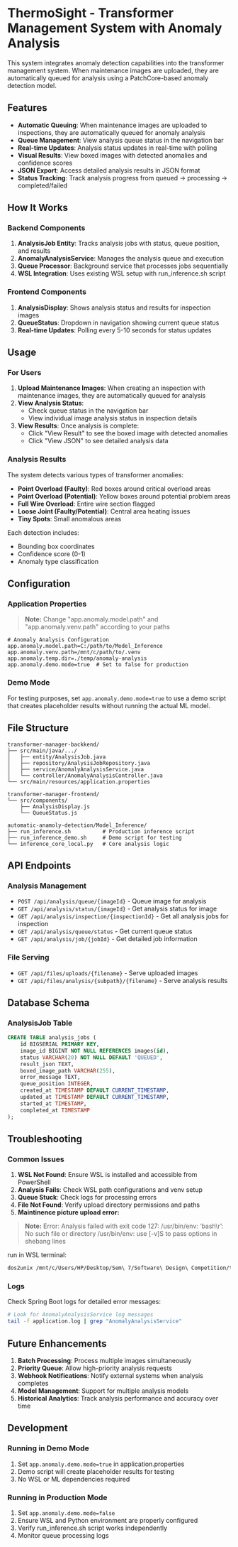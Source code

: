 # ThermoSight - Transformer Management System with Anomaly Analysis

This system integrates anomaly detection capabilities into the transformer management system. When maintenance images are uploaded, they are automatically queued for analysis using a PatchCore-based anomaly detection model.

## Features

- **Automatic Queuing**: When maintenance images are uploaded to inspections, they are automatically queued for anomaly analysis
- **Queue Management**: View analysis queue status in the navigation bar
- **Real-time Updates**: Analysis status updates in real-time with polling
- **Visual Results**: View boxed images with detected anomalies and confidence scores
- **JSON Export**: Access detailed analysis results in JSON format
- **Status Tracking**: Track analysis progress from queued → processing → completed/failed

## How It Works

### Backend Components

1. **AnalysisJob Entity**: Tracks analysis jobs with status, queue position, and results
2. **AnomalyAnalysisService**: Manages the analysis queue and execution
3. **Queue Processor**: Background service that processes jobs sequentially
4. **WSL Integration**: Uses existing WSL setup with run_inference.sh script

### Frontend Components

1. **AnalysisDisplay**: Shows analysis status and results for inspection images
2. **QueueStatus**: Dropdown in navigation showing current queue status
3. **Real-time Updates**: Polling every 5-10 seconds for status updates

## Usage

### For Users

1. **Upload Maintenance Images**: When creating an inspection with maintenance images, they are automatically queued for analysis
2. **View Analysis Status**:
   - Check queue status in the navigation bar
   - View individual image analysis status in inspection details
3. **View Results**: Once analysis is complete:
   - Click "View Result" to see the boxed image with detected anomalies
   - Click "View JSON" to see detailed analysis data

### Analysis Results

The system detects various types of transformer anomalies:

- **Point Overload (Faulty)**: Red boxes around critical overload areas
- **Point Overload (Potential)**: Yellow boxes around potential problem areas
- **Full Wire Overload**: Entire wire section flagged
- **Loose Joint (Faulty/Potential)**: Central area heating issues
- **Tiny Spots**: Small anomalous areas

Each detection includes:

- Bounding box coordinates
- Confidence score (0-1)
- Anomaly type classification

## Configuration

### Application Properties
> **Note:** Change "app.anomaly.model.path" and "app.anomaly.venv.path" according to your paths

```properties
# Anomaly Analysis Configuration
app.anomaly.model.path=C:/path/to/Model_Inference
app.anomaly.venv.path=/mnt/c/path/to/.venv
app.anomaly.temp.dir=./temp/anomaly-analysis
app.anomaly.demo.mode=true  # Set to false for production
```

### Demo Mode

For testing purposes, set `app.anomaly.demo.mode=true` to use a demo script that creates placeholder results without running the actual ML model.

## File Structure

```
transformer-manager-backkend/
├── src/main/java/.../
│   ├── entity/AnalysisJob.java
│   ├── repository/AnalysisJobRepository.java
│   ├── service/AnomalyAnalysisService.java
│   └── controller/AnomalyAnalysisController.java
└── src/main/resources/application.properties

transformer-manager-frontend/
└── src/components/
    ├── AnalysisDisplay.js
    └── QueueStatus.js

automatic-anamoly-detection/Model_Inference/
├── run_inference.sh          # Production inference script
├── run_inference_demo.sh     # Demo script for testing
└── inference_core_local.py   # Core analysis logic
```

## API Endpoints

### Analysis Management

- `POST /api/analysis/queue/{imageId}` - Queue image for analysis
- `GET /api/analysis/status/{imageId}` - Get analysis status for image
- `GET /api/analysis/inspection/{inspectionId}` - Get all analysis jobs for inspection
- `GET /api/analysis/queue/status` - Get current queue status
- `GET /api/analysis/job/{jobId}` - Get detailed job information

### File Serving

- `GET /api/files/uploads/{filename}` - Serve uploaded images
- `GET /api/files/analysis/{subpath}/{filename}` - Serve analysis results

## Database Schema

### AnalysisJob Table

```sql
CREATE TABLE analysis_jobs (
    id BIGSERIAL PRIMARY KEY,
    image_id BIGINT NOT NULL REFERENCES images(id),
    status VARCHAR(20) NOT NULL DEFAULT 'QUEUED',
    result_json TEXT,
    boxed_image_path VARCHAR(255),
    error_message TEXT,
    queue_position INTEGER,
    created_at TIMESTAMP DEFAULT CURRENT_TIMESTAMP,
    updated_at TIMESTAMP DEFAULT CURRENT_TIMESTAMP,
    started_at TIMESTAMP,
    completed_at TIMESTAMP
);
```

## Troubleshooting

### Common Issues

1. **WSL Not Found**: Ensure WSL is installed and accessible from PowerShell
2. **Analysis Fails**: Check WSL path configurations and venv setup
3. **Queue Stuck**: Check logs for processing errors
4. **File Not Found**: Verify upload directory permissions and paths
5. **Maintinence picture upload error:**
 > **Note:** Error: Analysis failed with exit code 127: /usr/bin/env: ‘bash\r’: No such file or directory
/usr/bin/env: use [-v]S to pass options in shebang lines

run in WSL terminal:
```bash
dos2unix /mnt/c/Users/HP/Desktop/Sem\ 7/Software\ Design\ Competition/transformer-image-manager-3/automatic-anamoly-detection/Model_Inference/run_inference.sh
```
### Logs

Check Spring Boot logs for detailed error messages:

```bash
# Look for AnomalyAnalysisService log messages
tail -f application.log | grep "AnomalyAnalysisService"
```

## Future Enhancements

1. **Batch Processing**: Process multiple images simultaneously
2. **Priority Queue**: Allow high-priority analysis requests
3. **Webhook Notifications**: Notify external systems when analysis completes
4. **Model Management**: Support for multiple analysis models
5. **Historical Analytics**: Track analysis performance and accuracy over time

## Development

### Running in Demo Mode

1. Set `app.anomaly.demo.mode=true` in application.properties
2. Demo script will create placeholder results for testing
3. No WSL or ML dependencies required

### Running in Production Mode

1. Set `app.anomaly.demo.mode=false`
2. Ensure WSL and Python environment are properly configured
3. Verify run_inference.sh script works independently
4. Monitor queue processing logs

